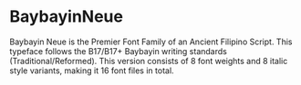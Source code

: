# BaybayinNeue
Baybayin Neue is the Premier Font Family of an Ancient Filipino Script. This typeface follows the B17/B17+ Baybayin writing standards (Traditional/Reformed). This version consists of 8 font weights and 8 italic style variants, making it 16 font files in total.
